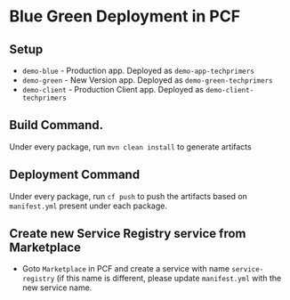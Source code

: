 # Blue Green Deployment in PCF

## Setup
- `demo-blue` - Production app. Deployed as `demo-app-techprimers`
- `demo-green` - New Version app. Deployed as `demo-green-techprimers`
- `demo-client` - Production Client app. Deployed as `demo-client-techprimers`

## Build Command.
Under every package, run `mvn clean install` to generate artifacts

## Deployment Command
Under every package, run `cf push` to push the artifacts based on `manifest.yml` present under each package.

## Create new Service Registry service from Marketplace
- Goto `Marketplace` in PCF and create a service with name `service-registry` (if this name is different, please update `manifest.yml` with the new service name.

